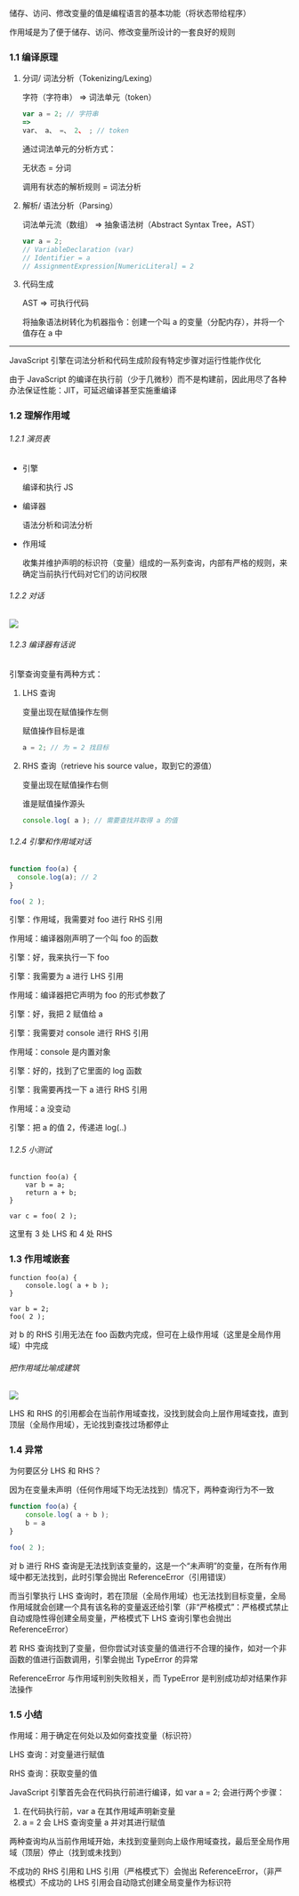 储存、访问、修改变量的值是编程语言的基本功能（将状态带给程序）

作用域是为了便于储存、访问、修改变量所设计的一套良好的规则

### 1.1 编译原理

1. 分词/ 词法分析（Tokenizing/Lexing）

   字符（字符串） => 词法单元（token）

   ```javascript
   var a = 2; // 字符串
   =>
   var、 a、 =、 2、 ; // token
   ```

   通过词法单元的分析方式：

   无状态 = 分词

   调用有状态的解析规则 = 词法分析

2. 解析/ 语法分析（Parsing）

   词法单元流（数组） => 抽象语法树（Abstract Syntax Tree，AST）

   ```javascript
   var a = 2;
   // VariableDeclaration (var)
   // Identifier = a
   // AssignmentExpression[NumericLiteral] = 2
   ```

3. 代码生成

   AST => 可执行代码

   将抽象语法树转化为机器指令：创建一个叫 a 的变量（分配内存），并将一个值存在 a 中

---

JavaScript 引擎在词法分析和代码生成阶段有特定步骤对运行性能作优化

由于 JavaScript 的编译在执行前（少于几微秒）而不是构建前，因此用尽了各种办法保证性能：JIT，可延迟编译甚至实施重编译

### 1.2 理解作用域

###### 1.2.1 演员表

- 引擎

  编译和执行 JS

- 编译器

  语法分析和词法分析

- 作用域

  收集并维护声明的标识符（变量）组成的一系列查询，内部有严格的规则，来确定当前执行代码对它们的访问权限

###### 1.2.2 对话

![](https://upload-images.jianshu.io/upload_images/7094266-2dcfec8882798022.png?imageMogr2/auto-orient/strip%7CimageView2/2/w/1240)

###### 1.2.3 编译器有话说

引擎查询变量有两种方式：

1. LHS 查询

   变量出现在赋值操作左侧  

   赋值操作目标是谁

   ```javascript
   a = 2; // 为 = 2 找目标
   ```

2) RHS 查询（retrieve his source value，取到它的源值）

   变量出现在赋值操作右侧

   谁是赋值操作源头

   ```javascript
   console.log( a ); // 需要查找并取得 a 的值
   ```

###### 1.2.4 引擎和作用域对话

```javascript
function foo(a) {
  console.log(a); // 2
}

foo( 2 );
```

引擎：作用域，我需要对 foo 进行 RHS 引用

作用域：编译器刚声明了一个叫 foo 的函数

引擎：好，我来执行一下 foo

引擎：我需要为 a 进行 LHS 引用

作用域：编译器把它声明为 foo 的形式参数了

引擎：好，我把 2 赋值给 a

引擎：我需要对 console 进行 RHS 引用

作用域：console 是内置对象

引擎：好的，找到了它里面的 log 函数

引擎：我需要再找一下 a 进行 RHS 引用

作用域：a 没变动

引擎：把 a 的值 2，传递进 log(..)

###### 1.2.5 小测试

```
function foo(a) {
	var b = a;
	return a + b;
}

var c = foo( 2 );
```

这里有 3 处 LHS 和 4 处 RHS

### 1.3 作用域嵌套

```
function foo(a) {
  	console.log( a + b );
}

var b = 2;
foo( 2 );
```

对 b 的 RHS 引用无法在 foo 函数内完成，但可在上级作用域（这里是全局作用域）中完成

###### 把作用域比喻成建筑

![](https://upload-images.jianshu.io/upload_images/7094266-8707a30df9f1303a.png?imageMogr2/auto-orient/strip%7CimageView2/2/w/1240)

LHS 和 RHS 的引用都会在当前作用域查找，没找到就会向上层作用域查找，直到顶层（全局作用域），无论找到查找过场都停止

### 1.4 异常

为何要区分 LHS 和 RHS？

因为在变量未声明（任何作用域下均无法找到）情况下，两种查询行为不一致

```javascript
function foo(a) {
	console.log( a + b );
	b = a
}

foo( 2 );
```

对 b 进行 RHS 查询是无法找到该变量的，这是一个“未声明”的变量，在所有作用域中都无法找到，此时引擎会抛出 ReferenceError（引用错误）

而当引擎执行 LHS 查询时，若在顶层（全局作用域）也无法找到目标变量，全局作用域就会创建一个具有该名称的变量返还给引擎（非“严格模式”：严格模式禁止自动或隐性得创建全局变量，严格模式下 LHS 查询引擎也会抛出 ReferenceError）

若 RHS 查询找到了变量，但你尝试对该变量的值进行不合理的操作，如对一个非函数的值进行函数调用，引擎会抛出 TypeError 的异常

ReferenceError 与作用域判别失败相关，而 TypeError 是判别成功却对结果作非法操作

### 1.5 小结

作用域：用于确定在何处以及如何查找变量（标识符）

LHS 查询：对变量进行赋值

RHS 查询：获取变量的值



JavaScript 引擎首先会在代码执行前进行编译，如 var a = 2; 会进行两个步骤：

1. 在代码执行前，var a 在其作用域声明新变量
2. a  = 2 会 LHS 查询变量 a 并对其进行赋值



两种查询均从当前作用域开始，未找到变量则向上级作用域查找，最后至全局作用域（顶层）停止（找到或未找到）



不成功的 RHS 引用和 LHS 引用（严格模式下）会抛出 ReferenceError，（非严格模式）不成功的 LHS 引用会自动隐式创建全局变量作为标识符